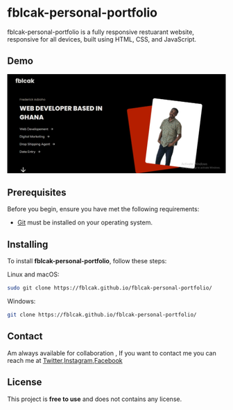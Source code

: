 # fblcak-personal-portfolio

fblcak-personal-portfolio
  is a fully responsive restuarant website, responsive for all devices, built using HTML, CSS, and JavaScript.

## Demo

![fblcak-personal-portfolio](./reADme-images/pimage.JPG)


## Prerequisites

Before you begin, ensure you have met the following requirements:

* [Git](https://git-scm.com/downloads "Download Git") must be installed on your operating system.

## Installing

To install **fblcak-personal-portfolio**, follow these steps:

Linux and macOS:

```bash
sudo git clone https://fblcak.github.io/fblcak-personal-portfolio/
```

Windows:

```bash
git clone https://fblcak.github.io/fblcak-personal-portfolio/
```

## Contact

Am always available for collaboration , If you want to contact me you can reach me at [Twitter](https://www.twitter.com/Freddyblcak),[Instagram](https://www.instagram.com/freddyalabaster),[Facebook](https://www.facebook.com/FrederickKojoAdzoho)

## License

This project is **free to use** and does not contains any license.
